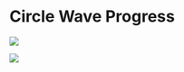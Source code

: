 # Circle Wave Progress

![](https://github.com/nextfunc/circle_wave_progress/blob/master/screenshot/screenshot.png?raw=true)


![](https://github.com/nextfunc/circle_wave_progress/blob/master/screenshot/circle_wave_progress.gif)